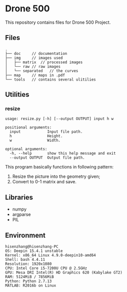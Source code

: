 # Drone 500

This repository contains files for Drone 500 Project.

## Files


```
.
├── doc		// documentation
├── img		// images used
│   ├── matrix	// processed images
│   └── raw	// raw images
│   └── separated	// the curves
├── map		// maps in .pdf
└── tools	// contains several ulitilies
```

## Utilities

### resize

```
usage: resize.py [-h] [--output OUTPUT] input h w

positional arguments:
  input            Input file path.
  h                Height.
  w                Width.

optional arguments:
  -h, --help       show this help message and exit
  --output OUTPUT  Output file path.
```

This program basically functions in following pattern:

1. Resize the picture into the geometry given;
2. Convert to 0-1 matrix and save.

## Libraries

- numpy
- argparse
- PIL


## Environment

```
hisenzhang@hisenzhang-PC
OS: Deepin 15.4.1 unstable
Kernel: x86_64 Linux 4.9.0-deepin10-amd64
Shell: bash 4.4.11
Resolution: 1920x1080
CPU: Intel Core i5-7200U CPU @ 2.5GHz
GPU: Mesa DRI Intel(R) HD Graphics 620 (Kabylake GT2) 
RAM: 5124MiB / 7856MiB
Python: Python 2.7.13
MATLAB: R2016b on Linux
```
